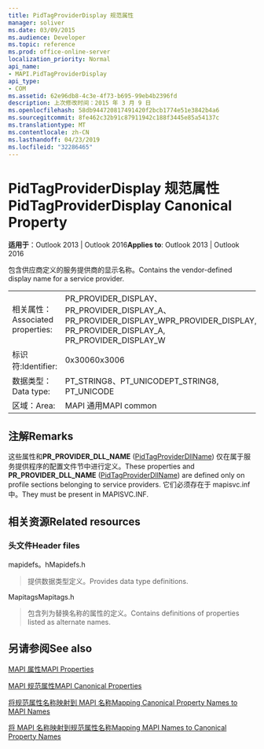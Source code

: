 ```yaml
---
title: PidTagProviderDisplay 规范属性
manager: soliver
ms.date: 03/09/2015
ms.audience: Developer
ms.topic: reference
ms.prod: office-online-server
localization_priority: Normal
api_name:
- MAPI.PidTagProviderDisplay
api_type:
- COM
ms.assetid: 62e96db8-4c3e-4f73-b695-99eb4b2396fd
description: 上次修改时间：2015 年 3 月 9 日
ms.openlocfilehash: 58db944720817491420f2bcb1774e51e3842b4a6
ms.sourcegitcommit: 8fe462c32b91c87911942c188f3445e85a54137c
ms.translationtype: MT
ms.contentlocale: zh-CN
ms.lasthandoff: 04/23/2019
ms.locfileid: "32286465"
---
```

# <a name="pidtagproviderdisplay-canonical-property"></a><span data-ttu-id="8f1c9-103">PidTagProviderDisplay 规范属性</span><span class="sxs-lookup"><span data-stu-id="8f1c9-103">PidTagProviderDisplay Canonical Property</span></span>

  
  
<span data-ttu-id="8f1c9-104">**适用于**：Outlook 2013 | Outlook 2016</span><span class="sxs-lookup"><span data-stu-id="8f1c9-104">**Applies to**: Outlook 2013 | Outlook 2016</span></span> 
  
<span data-ttu-id="8f1c9-105">包含供应商定义的服务提供商的显示名称。</span><span class="sxs-lookup"><span data-stu-id="8f1c9-105">Contains the vendor-defined display name for a service provider.</span></span>
  
|||
|:-----|:-----|
|<span data-ttu-id="8f1c9-106">相关属性：</span><span class="sxs-lookup"><span data-stu-id="8f1c9-106">Associated properties:</span></span>  <br/> |<span data-ttu-id="8f1c9-107">PR_PROVIDER_DISPLAY、PR_PROVIDER_DISPLAY_A、PR_PROVIDER_DISPLAY_W</span><span class="sxs-lookup"><span data-stu-id="8f1c9-107">PR_PROVIDER_DISPLAY, PR_PROVIDER_DISPLAY_A, PR_PROVIDER_DISPLAY_W</span></span>  <br/> |
|<span data-ttu-id="8f1c9-108">标识符:</span><span class="sxs-lookup"><span data-stu-id="8f1c9-108">Identifier:</span></span>  <br/> |<span data-ttu-id="8f1c9-109">0x3006</span><span class="sxs-lookup"><span data-stu-id="8f1c9-109">0x3006</span></span>  <br/> |
|<span data-ttu-id="8f1c9-110">数据类型：</span><span class="sxs-lookup"><span data-stu-id="8f1c9-110">Data type:</span></span>  <br/> |<span data-ttu-id="8f1c9-111">PT_STRING8、PT_UNICODE</span><span class="sxs-lookup"><span data-stu-id="8f1c9-111">PT_STRING8, PT_UNICODE</span></span>  <br/> |
|<span data-ttu-id="8f1c9-112">区域：</span><span class="sxs-lookup"><span data-stu-id="8f1c9-112">Area:</span></span>  <br/> |<span data-ttu-id="8f1c9-113">MAPI 通用</span><span class="sxs-lookup"><span data-stu-id="8f1c9-113">MAPI common</span></span>  <br/> |
   
## <a name="remarks"></a><span data-ttu-id="8f1c9-114">注解</span><span class="sxs-lookup"><span data-stu-id="8f1c9-114">Remarks</span></span>

<span data-ttu-id="8f1c9-115">这些属性和**PR_PROVIDER_DLL_NAME** ([PidTagProviderDllName](pidtagproviderdllname-canonical-property.md)) 仅在属于服务提供程序的配置文件节中进行定义。</span><span class="sxs-lookup"><span data-stu-id="8f1c9-115">These properties and **PR_PROVIDER_DLL_NAME** ([PidTagProviderDllName](pidtagproviderdllname-canonical-property.md)) are defined only on profile sections belonging to service providers.</span></span> <span data-ttu-id="8f1c9-116">它们必须存在于 mapisvc.inf 中。</span><span class="sxs-lookup"><span data-stu-id="8f1c9-116">They must be present in MAPISVC.INF.</span></span>
  
## <a name="related-resources"></a><span data-ttu-id="8f1c9-117">相关资源</span><span class="sxs-lookup"><span data-stu-id="8f1c9-117">Related resources</span></span>

### <a name="header-files"></a><span data-ttu-id="8f1c9-118">头文件</span><span class="sxs-lookup"><span data-stu-id="8f1c9-118">Header files</span></span>

<span data-ttu-id="8f1c9-119">mapidefs。h</span><span class="sxs-lookup"><span data-stu-id="8f1c9-119">Mapidefs.h</span></span>
  
> <span data-ttu-id="8f1c9-120">提供数据类型定义。</span><span class="sxs-lookup"><span data-stu-id="8f1c9-120">Provides data type definitions.</span></span>
    
<span data-ttu-id="8f1c9-121">Mapitags</span><span class="sxs-lookup"><span data-stu-id="8f1c9-121">Mapitags.h</span></span>
  
> <span data-ttu-id="8f1c9-122">包含列为替换名称的属性的定义。</span><span class="sxs-lookup"><span data-stu-id="8f1c9-122">Contains definitions of properties listed as alternate names.</span></span>
    
## <a name="see-also"></a><span data-ttu-id="8f1c9-123">另请参阅</span><span class="sxs-lookup"><span data-stu-id="8f1c9-123">See also</span></span>



[<span data-ttu-id="8f1c9-124">MAPI 属性</span><span class="sxs-lookup"><span data-stu-id="8f1c9-124">MAPI Properties</span></span>](mapi-properties.md)
  
[<span data-ttu-id="8f1c9-125">MAPI 规范属性</span><span class="sxs-lookup"><span data-stu-id="8f1c9-125">MAPI Canonical Properties</span></span>](mapi-canonical-properties.md)
  
[<span data-ttu-id="8f1c9-126">将规范属性名称映射到 MAPI 名称</span><span class="sxs-lookup"><span data-stu-id="8f1c9-126">Mapping Canonical Property Names to MAPI Names</span></span>](mapping-canonical-property-names-to-mapi-names.md)
  
[<span data-ttu-id="8f1c9-127">将 MAPI 名称映射到规范属性名称</span><span class="sxs-lookup"><span data-stu-id="8f1c9-127">Mapping MAPI Names to Canonical Property Names</span></span>](mapping-mapi-names-to-canonical-property-names.md)

